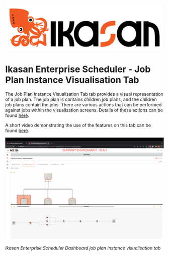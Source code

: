 ![IKASAN](../../../../developer/docs/quickstart-images/Ikasan-title-transparent.png)

# Ikasan Enterprise Scheduler - Job Plan Instance Visualisation Tab

The Job Plan Instance Visualisation Tab tab provides a visual representation of a job plan. The job plan is contains children
job plans, and the children job plans contain the jobs. There are  various actions that can be performed
against jobs within the visualisation screens. Details of these actions can be found [here](./job-plan-instance-actions.md).

A short video demonstrating the use of the features on this tab can be found [here](https://youtu.be/tjKuJcY798o).

![img.png](../../../images/job-plan-instance-visualisation-tab.png)

*Ikasan Enterprise Scheduler Dashboard job plan instance visualisation tab*